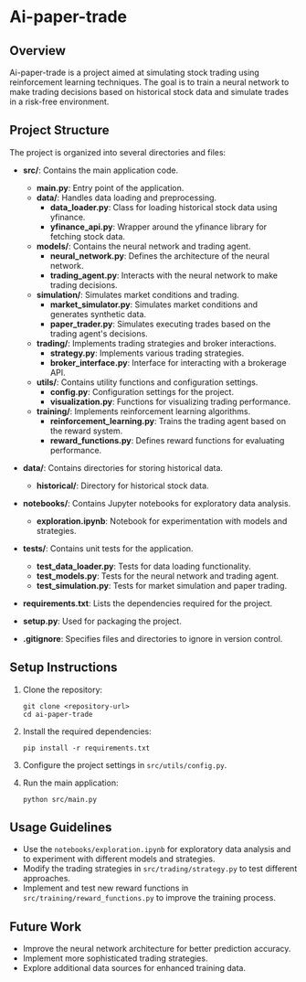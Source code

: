 # Ai-paper-trade

## Overview

Ai-paper-trade is a project aimed at simulating stock trading using reinforcement learning techniques. The goal is to train a neural network to make trading decisions based on historical stock data and simulate trades in a risk-free environment.

## Project Structure

The project is organized into several directories and files:

- **src/**: Contains the main application code.
  - **main.py**: Entry point of the application.
  - **data/**: Handles data loading and preprocessing.
    - **data_loader.py**: Class for loading historical stock data using yfinance.
    - **yfinance_api.py**: Wrapper around the yfinance library for fetching stock data.
  - **models/**: Contains the neural network and trading agent.
    - **neural_network.py**: Defines the architecture of the neural network.
    - **trading_agent.py**: Interacts with the neural network to make trading decisions.
  - **simulation/**: Simulates market conditions and trading.
    - **market_simulator.py**: Simulates market conditions and generates synthetic data.
    - **paper_trader.py**: Simulates executing trades based on the trading agent's decisions.
  - **trading/**: Implements trading strategies and broker interactions.
    - **strategy.py**: Implements various trading strategies.
    - **broker_interface.py**: Interface for interacting with a brokerage API.
  - **utils/**: Contains utility functions and configuration settings.
    - **config.py**: Configuration settings for the project.
    - **visualization.py**: Functions for visualizing trading performance.
  - **training/**: Implements reinforcement learning algorithms.
    - **reinforcement_learning.py**: Trains the trading agent based on the reward system.
    - **reward_functions.py**: Defines reward functions for evaluating performance.

- **data/**: Contains directories for storing historical data.
  - **historical/**: Directory for historical stock data.

- **notebooks/**: Contains Jupyter notebooks for exploratory data analysis.
  - **exploration.ipynb**: Notebook for experimentation with models and strategies.

- **tests/**: Contains unit tests for the application.
  - **test_data_loader.py**: Tests for data loading functionality.
  - **test_models.py**: Tests for the neural network and trading agent.
  - **test_simulation.py**: Tests for market simulation and paper trading.

- **requirements.txt**: Lists the dependencies required for the project.

- **setup.py**: Used for packaging the project.

- **.gitignore**: Specifies files and directories to ignore in version control.

## Setup Instructions

1. Clone the repository:
   ```
   git clone <repository-url>
   cd ai-paper-trade
   ```

2. Install the required dependencies:
   ```
   pip install -r requirements.txt
   ```

3. Configure the project settings in `src/utils/config.py`.

4. Run the main application:
   ```
   python src/main.py
   ```

## Usage Guidelines

- Use the `notebooks/exploration.ipynb` for exploratory data analysis and to experiment with different models and strategies.
- Modify the trading strategies in `src/trading/strategy.py` to test different approaches.
- Implement and test new reward functions in `src/training/reward_functions.py` to improve the training process.

## Future Work

- Improve the neural network architecture for better prediction accuracy.
- Implement more sophisticated trading strategies.
- Explore additional data sources for enhanced training data.